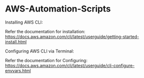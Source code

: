 # AWS-Automation-Scripts

Installing AWS CLI:

Refer the documentation for installation: https://docs.aws.amazon.com/cli/latest/userguide/getting-started-install.html

Configuring AWS CLI via Terminal:

Refer the documentation for Configuring: https://docs.aws.amazon.com/cli/latest/userguide/cli-configure-envvars.html